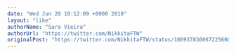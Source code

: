 ```yaml
---
date: "Wed Jun 20 10:12:09 +0000 2018"
layout: "like"
authorName: "Sara Vieira"
authorUrl: "https://twitter.com/NikkitaFTW"
originalPost: "https://twitter.com/NikkitaFTW/status/1009378360672256000"
---
```

